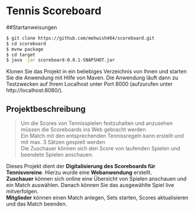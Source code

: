 # Tennis Scoreboard

##Startanweisungen
```sh
$ git clone https://github.com/mehwish404/scoreboard.git
$ cd scoreboard
$ mvnw package
$ cd target
$ java -jar scoreboard-0.0.1-SNAPSHOT.jar
```
Klonen Sie das Projekt in ein beliebiges Verzeichnis von Ihnen und starten Sie die Anwendung mit Hilfe von Maven.
Die Anwendung läuft dann zu Testzwecken auf Ihrem Localhost unter Port 8000 (aufzurufen unter http://localhost:8080/).

## Projektbeschreibung

> Um die Scores von Tennisspielen festzuhalten und anzusehen müssen die Scoreboards ins Web gebracht werden<br>
> Ein Match mit den entsprechenden Tennissregeln kann erstellt und mit max. 3 Sätzen gespielt werden<br>
> Die Zuschauer können sich den Score von laufenden Spielen und beendete Spielen anschauen.

Dieses Projekt dient der **Digitalisierung des Scoreboards für Tennisvereine**. Hierzu wurde eine **Webanwendung** erstellt.<br>
**Zuschauer** können sich online eine Übersicht von Spielen anschauen und ein Match auswählen. Danach können Sie das ausgewählte Spiel live mitverfolgen.<br>
**Mitglieder** können einen Match anlegen, Sets starten, Scores aktualisieren und das Match beenden.<br>

